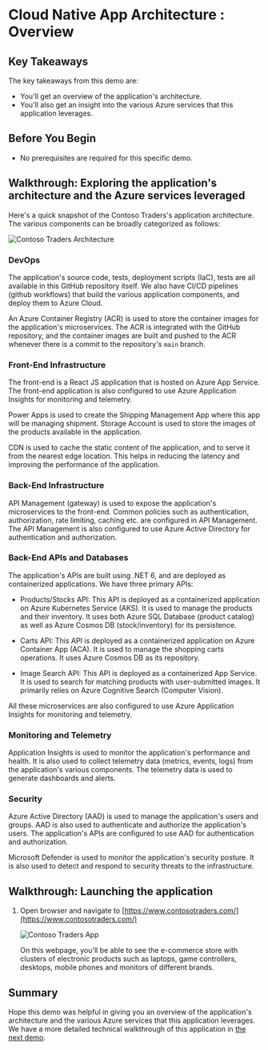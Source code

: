 # Cloud Native App Architecture : Overview

## Key Takeaways

The key takeaways from this demo are:

* You'll get an overview of the application's architecture.
* You'll also get an insight into the various Azure services that this application leverages.

## Before You Begin

* No prerequisites are required for this specific demo.

## Walkthrough: Exploring the application's architecture and the Azure services leveraged

Here's a quick snapshot of the Contoso Traders's application architecture. The various components can be broadly categorized as follows:

![Contoso Traders Architecture](./media/cni1.png)

### DevOps

The application's source code, tests, deployment scripts (IaC), tests are all available in this GitHub repository itself. We also have CI/CD pipelines (github workflows) that build the various application components, and deploy them to Azure Cloud.

An Azure Container Registry (ACR) is used to store the container images for the application's microservices. The ACR is integrated with the GitHub repository, and the container images are built and pushed to the ACR whenever there is a commit to the repository's `main` branch.

### Front-End Infrastructure

The front-end is a React JS application that is hosted on Azure App Service. The front-end application is also configured to use Azure Application Insights for monitoring and telemetry.

Power Apps is used to create the Shipping Management App where this app will be managing shipment. Storage Account is used to store the images of the products available in the application.

CDN is used to cache the static content of the application, and to serve it from the nearest edge location. This helps in reducing the latency and improving the performance of the application.

### Back-End Infrastructure

API Management (gateway) is used to expose the application's microservices to the front-end. Common policies such as authentication, authorization, rate limiting, caching etc. are configured in API Management. The API Management is also configured to use Azure Active Directory for authentication and authorization.

### Back-End APIs and Databases

The application's APIs are built using .NET 6, and are deployed as containerized applications. We have three primary APIs:

* Products/Stocks API: This API is deployed as a containerized application on Azure Kubernetes Service (AKS). It is used to manage the products and their inventory. It uses both Azure SQL Database (product catalog) as well as Azure Cosmos DB (stock/inventory) for its persistence.

* Carts API: This API is deployed as a containerized application on Azure Container App (ACA). It is used to manage the shopping carts operations. It uses Azure Cosmos DB as its repository.

* Image Search API: This API is deployed as a containerized App Service. It is used to search for matching products with user-submitted images. It primarily relies on Azure Cognitive Search (Computer Vision).

All these microservices are also configured to use Azure Application Insights for monitoring and telemetry.

### Monitoring and Telemetry

Application Insights is used to monitor the application's performance and health. It is also used to collect telemetry data (metrics, events, logs) from the application's various components. The telemetry data is used to generate dashboards and alerts.

### Security

Azure Active Directory (AAD) is used to manage the application's users and groups. AAD is also used to authenticate and authorize the application's users. The application's APIs are configured to use AAD for authentication and authorization.

Microsoft Defender is used to monitor the application's security posture. It is also used to detect and respond to security threats to the infrastructure.

## Walkthrough: Launching the application

1. Open browser and navigate to [https://www.contosotraders.com/](https://www.contosotraders.com/)

   ![Contoso Traders App](media/launchapp.png)

   On this webpage, you'll be able to see the e-commerce store with clusters of electronic products such as laptops, game controllers, desktops, mobile phones and monitors of different brands.

## Summary

Hope this demo was helpful in giving you an overview of the application's architecture and the various Azure services that this application leverages. We have a more detailed technical walkthrough of this application in [the next demo](./technical-walkthrough.md).
